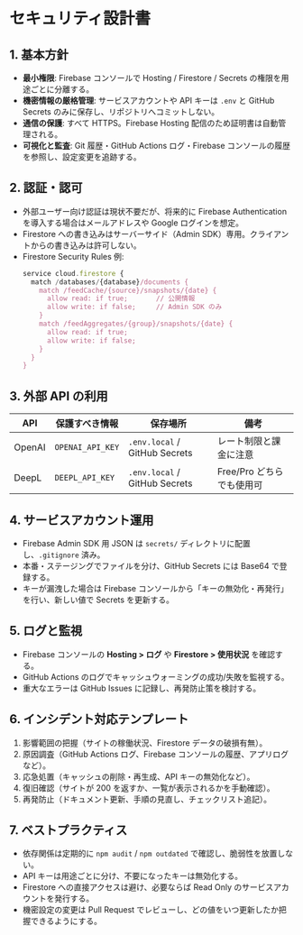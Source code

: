 # セキュリティ設計書

## 1. 基本方針
- **最小権限**: Firebase コンソールで Hosting / Firestore / Secrets の権限を用途ごとに分離する。
- **機密情報の厳格管理**: サービスアカウントや API キーは `.env` と GitHub Secrets のみに保存し、リポジトリへコミットしない。
- **通信の保護**: すべて HTTPS。Firebase Hosting 配信のため証明書は自動管理される。
- **可視化と監査**: Git 履歴・GitHub Actions ログ・Firebase コンソールの履歴を参照し、設定変更を追跡する。

## 2. 認証・認可
- 外部ユーザー向け認証は現状不要だが、将来的に Firebase Authentication を導入する場合はメールアドレスや Google ログインを想定。
- Firestore への書き込みはサーバーサイド（Admin SDK）専用。クライアントからの書き込みは許可しない。
- Firestore Security Rules 例:
  ```javascript
  service cloud.firestore {
    match /databases/{database}/documents {
      match /feedCache/{source}/snapshots/{date} {
        allow read: if true;       // 公開情報
        allow write: if false;     // Admin SDK のみ
      }
      match /feedAggregates/{group}/snapshots/{date} {
        allow read: if true;
        allow write: if false;
      }
    }
  }
  ```

## 3. 外部 API の利用
| API | 保護すべき情報 | 保存場所 | 備考 |
| --- | -------------- | -------- | ---- |
| OpenAI | `OPENAI_API_KEY` | `.env.local` / GitHub Secrets | レート制限と課金に注意 |
| DeepL | `DEEPL_API_KEY` | `.env.local` / GitHub Secrets | Free/Pro どちらでも使用可 |

## 4. サービスアカウント運用
- Firebase Admin SDK 用 JSON は `secrets/` ディレクトリに配置し、`.gitignore` 済み。
- 本番・ステージングでファイルを分け、GitHub Secrets には Base64 で登録する。
- キーが漏洩した場合は Firebase コンソールから「キーの無効化・再発行」を行い、新しい値で Secrets を更新する。

## 5. ログと監視
- Firebase コンソールの **Hosting > ログ** や **Firestore > 使用状況** を確認する。
- GitHub Actions のログでキャッシュウォーミングの成功/失敗を監視する。
- 重大なエラーは GitHub Issues に記録し、再発防止策を検討する。

## 6. インシデント対応テンプレート
1. 影響範囲の把握（サイトの稼働状況、Firestore データの破損有無）。
2. 原因調査（GitHub Actions ログ、Firebase コンソールの履歴、アプリログなど）。
3. 応急処置（キャッシュの削除・再生成、API キーの無効化など）。
4. 復旧確認（サイトが 200 を返すか、一覧が表示されるかを手動確認）。
5. 再発防止（ドキュメント更新、手順の見直し、チェックリスト追記）。

## 7. ベストプラクティス
- 依存関係は定期的に `npm audit` / `npm outdated` で確認し、脆弱性を放置しない。
- API キーは用途ごとに分け、不要になったキーは無効化する。
- Firestore への直接アクセスは避け、必要ならば Read Only のサービスアカウントを発行する。
- 機密設定の変更は Pull Request でレビューし、どの値をいつ更新したか把握できるようにする。
